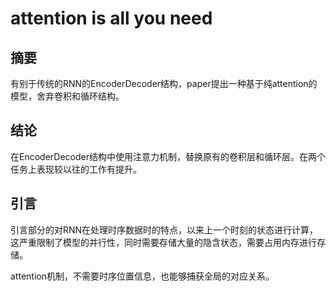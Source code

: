 # attention is all you need
## 摘要

有别于传统的RNN的EncoderDecoder结构，paper提出一种基于纯attention的模型，舍弃卷积和循环结构。
## 结论

在EncoderDecoder结构中使用注意力机制，替换原有的卷积层和循环层。在两个任务上表现较以往的工作有提升。

## 引言

引言部分的对RNN在处理时序数据时的特点，以来上一个时刻的状态进行计算，这严重限制了模型的并行性，同时需要存储大量的隐含状态，需要占用内存进行存储。

attention机制，不需要时序位置信息，也能够捕获全局的对应关系。

